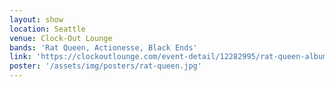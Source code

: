```yaml
---
layout: show
location: Seattle
venue: Clock-Out Lounge
bands: 'Rat Queen, Actionesse, Black Ends'
link: 'https://clockoutlounge.com/event-detail/12282995/rat-queen-album-release-party-w-special-guests-black-ends-actionesse/'
poster: '/assets/img/posters/rat-queen.jpg'
---
```


